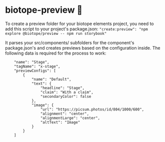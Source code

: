 # biotope-preview 🌻 

To create a preview folder for your biotope elements project, you need to add this script to your project's package.json: `"create:preview": "npm explore @biotope/preview -- npm run storybook"`

It parses your src/components/ subfolders for the component's package.json's and creates previews based on the configuration inside.
The following data is required for the process to work:

```
    "name": "Stage",
    "tagName": "x-stage",
    "previewConfigs": [
        {
            "name": "Default",
            "text": {
                "headline": "Stage",
                "claim": "With a claim",
                "secondaryColor": false
            },
            "image": {
                "url": "https://picsum.photos/id/804/1000/600",
                "alignment": "center",
                "alignmentLarge": "center",
                "altText": "Image"
            }
        }
    ]
  ```
